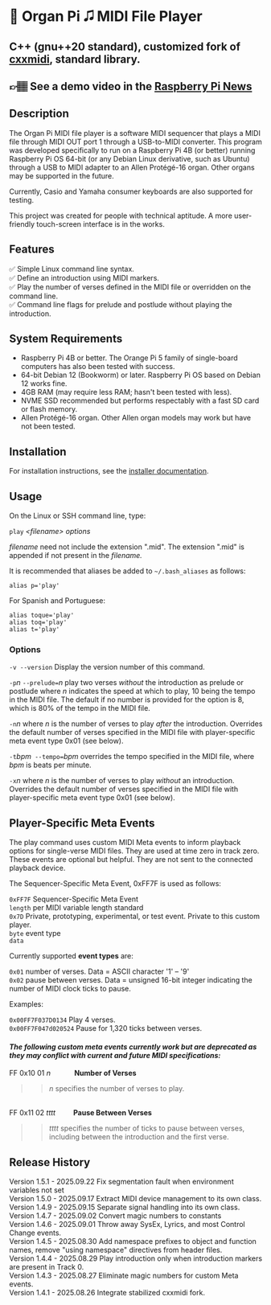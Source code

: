 # 🎹 Organ Pi 🎜 MIDI File Player
## C++ (gnu++20 standard), customized fork of [cxxmidi](https://github.com/eugeneolsen/cxxmidi), standard library.
## 👉🏽 See a demo video in the <a href="https://www.raspberrypi.com/news/raspberry-pi-is-this-churchs-new-organist/" target="_blank">Raspberry Pi News</a>
## Description
The Organ Pi MIDI file player is a software MIDI sequencer that plays a MIDI file through MIDI OUT port 1 through a USB-to-MIDI converter.  This program was developed specifically to run on a Raspberry Pi 4B (or better) running Raspberry Pi OS 64-bit (or any Debian Linux derivative, such as Ubuntu) through a USB to MIDI adapter to an Allen Protégé-16 organ.  Other organs may be supported in the future.

Currently, Casio and Yamaha consumer keyboards are also supported for testing.

This project was created for people with technical aptitude.  A more user-friendly touch-screen interface is in the works.

## Features
✅ Simple Linux command line syntax.<br>
✅ Define an introduction using MIDI markers.<br>
✅ Play the number of verses defined in the MIDI file or overridden on the command line.<br>
✅ Command line flags for prelude and postlude without playing the introduction.<br>

## System Requirements
- Raspberry Pi 4B or better.  The Orange Pi 5 family of single-board computers has also been tested with success.
- 64-bit Debian 12 (Bookworm) or later.  Raspberry Pi OS based on Debian 12 works fine.
- 4GB RAM (may require less RAM; hasn't been tested with less).
- NVME SSD recommended but performs respectably with a fast SD card or flash memory.
- Allen Protégé-16 organ.  Other Allen organ models may work but have not been tested.

## Installation
For installation instructions, see the [installer documentation](midiplay-installer/README.md).

## Usage 
On the Linux or SSH command line, type:

`play` *<filename\>* *options*

*filename* need not include the extension ".mid".  The extension ".mid" is appended if not present in the *filename.*

It is recommended that aliases be added to `~/.bash_aliases` as follows:

`alias p='play'`

For Spanish and Portuguese:

`alias toque='play'`<br>
`alias toq='play'`<br>
`alias t='play'`



### Options
`-v --version`  Display the version number of this command.

`-p`*n* `--prelude=`*n* play two verses *without* the introduction as prelude or postlude where *n* indicates the speed at which to play, 10 being the tempo in the MIDI file.  The default if no number is provided for the option is 8, which is 80% of the tempo in the MIDI file.

`-n`*n* where *n* is the number of verses to play *after* the introduction.  Overrides the default number of verses specified in the MIDI file with player-specific meta event type 0x01 (see below).

`-t`*bpm*` --tempo=`*bpm*  overrides the tempo specified in the MIDI file,
where *bpm* is beats per minute.

`-x`*n* where *n* is the number of verses to play *without* an introduction.  Overrides the default number of verses specified in the MIDI file with player-specific meta event type 0x01 (see below).

## Player-Specific Meta Events
The play command uses custom MIDI Meta events to inform playback options for single-verse MIDI files.  They are used at time zero in track zero. These events are optional but helpful.  They are not sent to the connected playback device.

The Sequencer-Specific Meta Event, 0xFF7F is used as follows:

`0xFF7F` Sequencer-Specific Meta Event<br>
`length` per MIDI variable length standard<br>
`0x7D` Private, prototyping, experimental, or test event. Private to this custom player.<br>
`byte` event type<br>
`data`

Currently supported **event types** are:

`0x01` number of verses. Data = ASCII character '1' – '9'<br>
`0x02` pause between verses.  Data = unsigned 16-bit integer indicating the number of MIDI clock ticks to pause.

Examples:

`0x00FF7F037D0134` Play 4 verses.<br>
`0x00FF7F047d020524` Pause for 1,320 ticks between verses.

#### *The following custom meta events currently work but are deprecated as they may conflict with current and future MIDI specifications:*

FF 0x10 01 <i>n</i> &nbsp;&nbsp;&nbsp;&nbsp;&nbsp;&nbsp;&nbsp;&nbsp;&nbsp;&nbsp;&nbsp;<b>Number of Verses</b>

>>*n* specifies the number of verses to play.

<br>
FF 0x11 02 <i>tttt</i>&nbsp;&nbsp;&nbsp;&nbsp;&nbsp;&nbsp;&nbsp;&nbsp <b>Pause Between Verses</b>

>>*tttt* specifies the number of ticks to pause between verses, including between the introduction and the first verse.

## Release History
Version 1.5.1 - 2025.09.22 Fix segmentation fault when environment variables not set<br>
Version 1.5.0 - 2025.09.17 Extract MIDI device management to its own class.<br>
Version 1.4.9 - 2025.09.15 Separate signal handling into its own class.<br>
Version 1.4.7 - 2025.09.02 Convert magic numbers to constants<br>
Version 1.4.6 - 2025.09.01 Throw away SysEx, Lyrics, and most Control Change events.<br>
Version 1.4.5 - 2025.08.30 Add namespace prefixes to object and function names, remove "using namespace" directives from header files.<br>
Version 1.4.4 - 2025.08.29 Play introduction only when introduction markers are present in Track 0.<br>
Version 1.4.3 - 2025.08.27 Eliminate magic numbers for custom Meta events.<br>
Version 1.4.1 - 2025.08.26 Integrate stabilized cxxmidi fork.